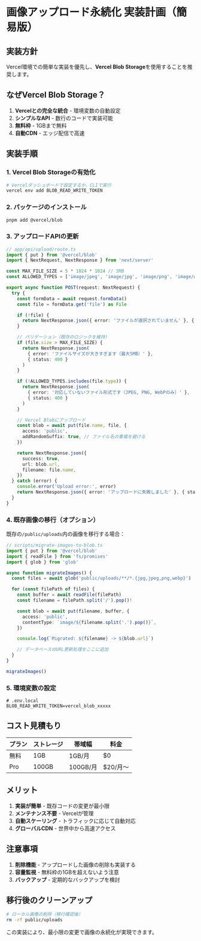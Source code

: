 # 画像アップロード永続化 実装計画（簡易版）

## 実装方針

Vercel環境での簡単な実装を優先し、**Vercel Blob Storage**を使用することを推奨します。

## なぜVercel Blob Storage？

1. **Vercelとの完全な統合** - 環境変数の自動設定
2. **シンプルなAPI** - 数行のコードで実装可能
3. **無料枠** - 1GBまで無料
4. **自動CDN** - エッジ配信で高速

## 実装手順

### 1. Vercel Blob Storageの有効化

```bash
# Vercelダッシュボードで設定するか、CLIで実行
vercel env add BLOB_READ_WRITE_TOKEN
```

### 2. パッケージのインストール

```bash
pnpm add @vercel/blob
```

### 3. アップロードAPIの更新

```typescript
// app/api/upload/route.ts
import { put } from '@vercel/blob'
import { NextRequest, NextResponse } from 'next/server'

const MAX_FILE_SIZE = 5 * 1024 * 1024 // 5MB
const ALLOWED_TYPES = ['image/jpeg', 'image/jpg', 'image/png', 'image/webp']

export async function POST(request: NextRequest) {
  try {
    const formData = await request.formData()
    const file = formData.get('file') as File

    if (!file) {
      return NextResponse.json({ error: 'ファイルが選択されていません' }, { status: 400 })
    }

    // バリデーション（既存のロジックを維持）
    if (file.size > MAX_FILE_SIZE) {
      return NextResponse.json(
        { error: 'ファイルサイズが大きすぎます（最大5MB）' },
        { status: 400 }
      )
    }

    if (!ALLOWED_TYPES.includes(file.type)) {
      return NextResponse.json(
        { error: '対応していないファイル形式です（JPEG, PNG, WebPのみ）' },
        { status: 400 }
      )
    }

    // Vercel Blobにアップロード
    const blob = await put(file.name, file, {
      access: 'public',
      addRandomSuffix: true, // ファイル名の重複を避ける
    })

    return NextResponse.json({
      success: true,
      url: blob.url,
      filename: file.name,
    })
  } catch (error) {
    console.error('Upload error:', error)
    return NextResponse.json({ error: 'アップロードに失敗しました' }, { status: 500 })
  }
}
```

### 4. 既存画像の移行（オプション）

既存の`/public/uploads`内の画像を移行する場合：

```typescript
// scripts/migrate-images-to-blob.ts
import { put } from '@vercel/blob'
import { readFile } from 'fs/promises'
import { glob } from 'glob'

async function migrateImages() {
  const files = await glob('public/uploads/**/*.{jpg,jpeg,png,webp}')

  for (const filePath of files) {
    const buffer = await readFile(filePath)
    const filename = filePath.split('/').pop()!

    const blob = await put(filename, buffer, {
      access: 'public',
      contentType: `image/${filename.split('.').pop()}`,
    })

    console.log(`Migrated: ${filename} -> ${blob.url}`)

    // データベースのURL更新処理をここに追加
  }
}

migrateImages()
```

### 5. 環境変数の設定

```env
# .env.local
BLOB_READ_WRITE_TOKEN=vercel_blob_xxxxx
```

## コスト見積もり

| プラン | ストレージ | 帯域幅   | 料金     |
| ------ | ---------- | -------- | -------- |
| 無料   | 1GB        | 1GB/月   | $0       |
| Pro    | 100GB      | 100GB/月 | $20/月〜 |

## メリット

1. **実装が簡単** - 既存コードの変更が最小限
2. **メンテナンス不要** - Vercelが管理
3. **自動スケーリング** - トラフィックに応じて自動対応
4. **グローバルCDN** - 世界中から高速アクセス

## 注意事項

1. **削除機能** - アップロードした画像の削除も実装する
2. **容量監視** - 無料枠の1GBを超えないよう注意
3. **バックアップ** - 定期的なバックアップを検討

## 移行後のクリーンアップ

```bash
# ローカル画像の削除（移行確認後）
rm -rf public/uploads
```

この実装により、最小限の変更で画像の永続化が実現できます。
